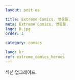 ```yaml
---
layout: post-ea

title: Extreme Comics. 영웅들.
meta: Extreme Comics. 영웅들.
logo: D.jpg
order: 1

category: comics

lang: kr
ref: extreme_comics_heroes
---
```


섹션 업그레이드.
